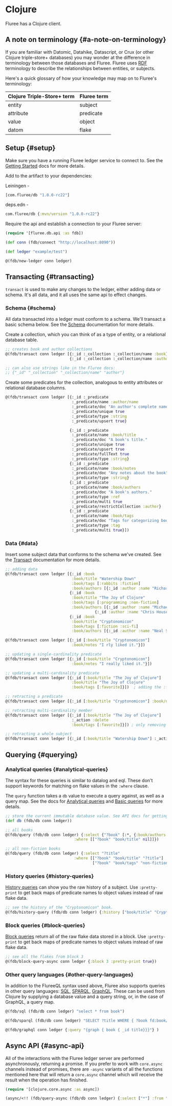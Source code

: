 # Clojure

<!-- [![cljdoc badge](https://cljdoc.org/badge/com.fluree/db)](https://cljdoc.org/d/com.fluree/db/CURRENT) -->

Fluree has a Clojure client.

## A note on terminology {#a-note-on-terminology}

If you are familiar with Datomic, Datahike, Datascript, or Crux (or other Clojure triple-store+ databases) you may wonder at the difference in terminology between those databases and Fluree. Fluree uses [RDF](https://en.wikipedia.org/wiki/Resource_Description_Framework) terminology to describe the relationships between entities, or subjects.

Here's a quick glossary of how your knowledge may map on to Fluree's terminology:

| Clojure Triple-Store+ term | Fluree term |
| -------------------------- | ----------- |
| entity                     | subject     |
| attribute                  | predicate   |
| value                      | object      |
| datom                      | flake       |

## Setup {#setup}

Make sure you have a running Fluree ledger service to connect to. See the [Getting Started](/docs/1.0.0/getting-started/installation) docs for more details.

Add to the artifact to your dependencies:

Leiningen -

```clj
[com.fluree/db "1.0.0-rc22"]
```

deps.edn -

```clj
com.fluree/db {:mvn/version "1.0.0-rc22"}
```

Require the api and establish a connection to your Fluree server:

```clj
(require '[fluree.db.api :as fdb])

(def conn (fdb/connect "http://localhost:8090"))

(def ledger "example/test")

@(fdb/new-ledger conn ledger)
```

## Transacting {#transacting}

`transact` is used to make any changes to the ledger, either adding data or schema. It's all data, and it all uses the same api to effect changes.

### Schema {#schema}

All data transacted into a ledger must conform to a schema. We'll transact a basic schema below. See the [Schema](/docs/1.0.0/schema/overview) documentation for more details.

Create a collection, which you can think of as a type of entity, or a relational database table.

```clj
;; creates book and author collections
@(fdb/transact conn ledger [{:_id :_collection :_collection/name :book}
                            {:_id :_collection :_collection/name :author}])

;; can also use strings like in the Fluree docs:
;; {"_id" "_collection" "_collection/name" "author"}
```

Create some predicates for the collection, analogous to entity attributes or relational database columns.

```clj
@(fdb/transact conn ledger [{:_id :_predicate
                             :_predicate/name :author/name
                             :_predicate/doc "An author's complete name."
                             :_predicate/unique true
                             :_predicate/type :string
                             :_predicate/upsert true}

                            {:_id :_predicate
                             :_predicate/name :book/title
                             :_predicate/doc "A book's title."
                             :_predicate/unique true
                             :_predicate/upsert true
                             :_predicate/fullText true
                             :_predicate/type :string}
                            {:_id :_predicate
                             :_predicate/name :book/notes
                             :_predicate/doc "Any notes about the book"
                             :_predicate/type :string}
                            {:_id :_predicate
                             :_predicate/name :book/authors
                             :_predicate/doc "A book's authors."
                             :_predicate/type :ref
                             :_predicate/multi true
                             :_predicate/restrictCollection :author}
                            {:_id :_predicate
                             :_predicate/name :book/tags
                             :_predicate/doc "Tags for categorizing books."
                             :_predicate/type :tag
                             :_predicate/multi true}])

```

### Data {#data}

Insert some subject data that conforms to the schema we've created. See the [Transact](/docs/1.0.0/transact) documentation for more details.

```clj
;; adding data
@(fdb/transact conn ledger [{:_id :book
                             :book/title "Watership Down"
                             :book/tags [:rabbits :fiction]
                             :book/authors [{:_id :author :name "Richard Adams"}]}
                            {:_id :book
                             :book/title "The Joy of Clojure"
                             :book/tags [:programming :non-fiction]
                             :book/authors [{:_id :author :name "Michael Fogus"}
                                       {:_id :author :name "Chris Houser"}]}
                            {:_id :book
                             :book/title "Cryptonomicon"
                             :book/tags [:fiction :sci-fi]
                             :book/authors [{:_id :author :name "Neal Stephenson"}]}])

@(fdb/transact conn ledger [{:_id [:book/title "Cryptonomicon"]
                             :book/notes "I rly liked it."}])

;; updating a single-cardinality predicate
@(fdb/transact conn ledger [{:_id [:book/title "Cryptonomicon"]
                             :book/notes "I really liked it."}])

;; updating a multi-cardinality predicate
@(fdb/transact conn ledger [{:_id [:book/title "The Joy of Clojure"]
                             :book/title "The Joy of Clojure"
                             :book/tags [:favorite]}])  ; adding the :favorite tag

;; retracting a predicate
@(fdb/transact conn ledger [{:_id [:book/title "Cryptonomicon"] :book/notes nil}])

;; retracting multi-cardinality member
@(fdb/transact conn ledger [{:_id [:book/title "The Joy of Clojure"]
                             :_action :delete
                             :book/tags [:favorite]}]) ; only removing :favorite tag

;; retracting a whole subject
@(fdb/transact conn ledger [{:_id [:book/title "Watership Down"] :_action :delete}])

```

## Querying {#querying}

### Analytical queries {#analytical-queries}

The syntax for these queries is similar to datalog and eql. These don't support keywords for matching on flake values in the `:where` clause.

The `query` function takes a `db` value to execute a query against, as well as a query map. See the docs for [Analytical queries](/docs/1.0.0/query/analytical-query) and [Basic queries](/docs/1.0.0/query/overview) for more details.

```clj
;; store the current immutable database value. See API docs for getting a prior version of a db, applying permissions to a db, and other options.
(def db (fdb/db conn ledger))

;; all books
@(fdb/query (fdb/db conn ledger) {:select {"?book" [:*, {:book/authors [:*]}]}
                              :where [["?book" "book/title" nil]]})

;; all non-fiction books
@(fdb/query (fdb/db conn ledger) {:select "?title"
                              :where [["?book" "book/title" "?title"]
                                      ["?book" "book/tags" "non-fiction"]]})

```

### History queries {#history-queries}

[History queries](/docs/1.0.0/query/history-query) can show you the raw history of a subject. Use `:pretty-print` to get back maps of predicate names to object values instead of raw flake data.

```clj
;; see the history of the "Cryptonomicon" book.
@(fdb/history-query (fdb/db conn ledger) {:history ["book/title" "Cryptonomicon"] :pretty-print true})
```

### Block queries {#block-queries}

[Block queries](/docs/1.0.0/query/block-query) return all of the raw flake data stored in a block. Use `:pretty-print` to get back maps of predicate names to object values instead of raw flake data.

```clj
;; see all the flakes from block 3
@(fdb/block-query-async conn ledger {:block 3 :pretty-print true})
```

### Other query languages {#other-query-languages}

In addition to the FlureeQL syntax used above, Fluree also supports queries in other query languages: [SQL](/docs/1.0.0/query/sql), [SPARQL](/docs/1.0.0/query/sparql), [GraphQL](/docs/1.0.0/query/graphql). These can be used from Clojure by supplying a database value and a query string, or, in the case of GraphQL, a query map.

```clj
@(fdb/sql (fdb/db conn ledger) "select * from book")

@(fdb/sparql (fdb/db conn ledger) "SELECT ?title WHERE { ?book fd:book/title ?title; fd:book/tags \"sci-fi\".}")

@(fdb/graphql conn ledger {:query "{graph { book { _id title}}}"} )

```

## Async API {#async-api}

All of the interactions with the Fluree ledger server are performed asynchronously, returning a promise. If you prefer to work with `core.async` channels instead of promises, there are `-async` variants of all the functions mentioned here that will return a `core.async` channel which will receive the result when the operation has finished.

```clj
(require '[clojure.core.async :as async])

(async/<!! (fdb/query-async (fdb/db conn ledger) {:select ["*"] :from "book"}))
```
